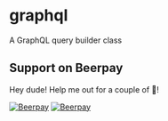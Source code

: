 # graphql
A GraphQL query builder class

## Support on Beerpay
Hey dude! Help me out for a couple of :beers:!

[![Beerpay](https://beerpay.io/cfpinto/shopify-graphql/badge.svg?style=beer-square)](https://beerpay.io/cfpinto/shopify-graphql)  [![Beerpay](https://beerpay.io/cfpinto/shopify-graphql/make-wish.svg?style=flat-square)](https://beerpay.io/cfpinto/shopify-graphql?focus=wish)